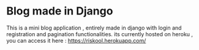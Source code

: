 # Blog made in Django

This is a mini blog application , entirely made in django with login and registration and pagination functionalities.
its currently hosted on heroku , you can access it here : https://riskool.herokuapp.com/
